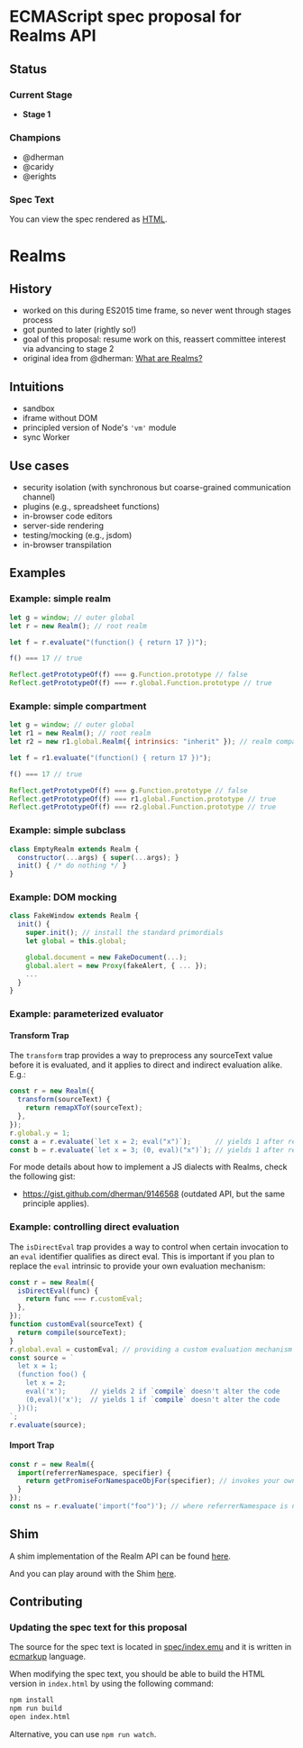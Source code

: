 # ECMAScript spec proposal for Realms API

## Status

### Current Stage

 * __Stage 1__

### Champions

 * @dherman
 * @caridy
 * @erights

### Spec Text

You can view the spec rendered as [HTML](https://rawgit.com/caridy/proposal-realms/master/index.html).

# Realms

## History

* worked on this during ES2015 time frame, so never went through stages process
* got punted to later (rightly so!)
* goal of this proposal: resume work on this, reassert committee interest via advancing to stage 2
* original idea from @dherman: [What are Realms?](https://gist.github.com/dherman/7568885)

## Intuitions

* sandbox
* iframe without DOM
* principled version of Node's `'vm'` module
* sync Worker

## Use cases

* security isolation (with synchronous but coarse-grained communication channel)
* plugins (e.g., spreadsheet functions)
* in-browser code editors
* server-side rendering
* testing/mocking (e.g., jsdom)
* in-browser transpilation

## Examples

### Example: simple realm

```js
let g = window; // outer global
let r = new Realm(); // root realm

let f = r.evaluate("(function() { return 17 })");

f() === 17 // true

Reflect.getPrototypeOf(f) === g.Function.prototype // false
Reflect.getPrototypeOf(f) === r.global.Function.prototype // true
```

### Example: simple compartment

```js
let g = window; // outer global
let r1 = new Realm(); // root realm
let r2 = new r1.global.Realm({ intrinsics: "inherit" }); // realm compartment

let f = r1.evaluate("(function() { return 17 })");

f() === 17 // true

Reflect.getPrototypeOf(f) === g.Function.prototype // false
Reflect.getPrototypeOf(f) === r1.global.Function.prototype // true
Reflect.getPrototypeOf(f) === r2.global.Function.prototype // true
```
### Example: simple subclass

```js
class EmptyRealm extends Realm {
  constructor(...args) { super(...args); }
  init() { /* do nothing */ }
}
```

### Example: DOM mocking

```js
class FakeWindow extends Realm {
  init() {
    super.init(); // install the standard primordials
    let global = this.global;

    global.document = new FakeDocument(...);
    global.alert = new Proxy(fakeAlert, { ... });
    ...
  }
}
```

### Example: parameterized evaluator

#### Transform Trap

The `transform` trap provides a way to preprocess any sourceText value before it is evaluated, and it applies to direct and indirect evaluation alike. E.g.:

```js
const r = new Realm({
  transform(sourceText) {
    return remapXToY(sourceText);
  },
});
r.global.y = 1;
const a = r.evaluate(`let x = 2; eval("x")`);      // yields 1 after remapping `x` to the global `y`.
const b = r.evaluate(`let x = 3; (0, eval)("x")`); // yields 1 after remapping `x` to the global `y`.
```

For mode details about how to implement a JS dialects with Realms, check the following gist:

 * https://gist.github.com/dherman/9146568 (outdated API, but the same principle applies).

### Example: controlling direct evaluation

The `isDirectEval` trap provides a way to control when certain invocation to an `eval` identifier qualifies as direct eval. This is important if you plan to replace the `eval` intrinsic to provide your own evaluation mechanism:

```js
const r = new Realm({
  isDirectEval(func) {
    return func === r.customEval;
  },
});
function customEval(sourceText) {
  return compile(sourceText);
}
r.global.eval = customEval; // providing a custom evaluation mechanism
const source = `
  let x = 1;
  (function foo() {
    let x = 2;
    eval('x');      // yields 2 if `compile` doesn't alter the code
    (0,eval)('x');  // yields 1 if `compile` doesn't alter the code
  })();
`;
r.evaluate(source);
```

#### Import Trap

```js
const r = new Realm({
  import(referrerNamespace, specifier) {
    return getPromiseForNamespaceObjFor(specifier); // invokes your own mechanism to resolve to a namespace
  }
});
const ns = r.evaluate('import("foo")'); // where referrerNamespace is null, and specifier is "foo"
```

## Shim

A shim implementation of the Realm API can be found [here](shim/README.md).

And you can play around with the Shim [here](https://rawgit.com/caridy/proposal-realms/master/shim/examples/simple.html).

## Contributing

### Updating the spec text for this proposal

The source for the spec text is located in [spec/index.emu](spec/index.emu) and it is written in
[ecmarkup](https://github.com/bterlson/ecmarkup) language.

When modifying the spec text, you should be able to build the HTML version in
`index.html` by using the following command:

```bash
npm install
npm run build
open index.html
```

Alternative, you can use `npm run watch`.

